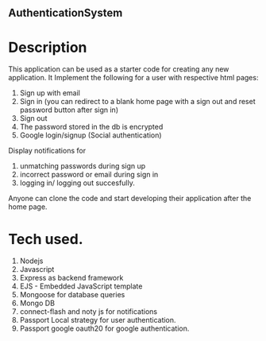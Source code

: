## AuthenticationSystem
# Description
This application can be used as a starter code for creating any new application.
It Implement the following for a user with respective html pages:
1) Sign up with email
2) Sign in (you can redirect to a blank home page with a sign out and reset password button after sign in)
3) Sign out 
4) The password stored in the db is encrypted
5) Google login/signup (Social authentication)

Display notifications for 
1) unmatching passwords during sign up
2) incorrect password or email during sign in
3) logging in/ logging out succesfully.

Anyone can clone the code and start developing their application after the home page.

# Tech used.
1) Nodejs
2) Javascript
3) Express as backend framework
4) EJS - Embedded JavaScript template
5) Mongoose for database queries
6) Mongo DB
7) connect-flash and noty js for notifications
8) Passport Local strategy for user authentication.
9) Passport google oauth20 for google authentication.



